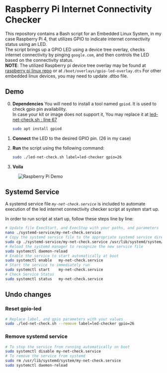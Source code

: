 # Raspberry Pi Internet Connectivity Checker

This repository contains a Bash script for an Embedded Linux System, in my case Raspberry Pi 4, that utilizes GPIO to indicate internet connectivity status using an LED. <br>
The script brings up a GPIO LED using a device tree overlay, checks internet connectivity by pinging `google.com`, and then controls the LED based on the connectivity status.<br>
**NOTE**: The utilized Raspberry pi device tree overlay may be found at [raspberry pi linux repo](https://github.com/raspberrypi/linux/blob/rpi-6.1.y/arch/arm/boot/dts/overlays/gpio-led-overlay.dts) or at `/boot/overlays/gpio-led-overlay.dts`
For other embedded linux devices, you may need to update .dtbo file.

## Demo

0. **Dependencies** You will need to install a tool named `gpiod`. It is used to check gpio pin availability.<br>
In case your kit or image does not support it, You may replace it at [led-net-check.sh : line 67](https://github.com/AladdinT/led-internet-check/blob/master/led-net-check.sh#L67)

    ```bash
    sudo apt install gpiod
    ```

1. **Connect** the LED to the desired GPIO pin. (26 in my case)
2. **Run** the script using the following command:
    ```bash
    sudo ./led-net-check.sh label=led-checker gpio=26 
    ```
3. **Voila**
<div style="text-align:center; width:45%;">
    <img src="./media/demo.gif" alt="Raspberry Pi Demo">
    <!-- <img src="https://raw.githubusercontent.com/AladdinT/led-internet-check/master/media/demo.gif" alt="Raspberry Pi Demo" style="width:45%; text-align:center;"> -->
</div>

## Systemd Service
A systemd service file _`my-net-check.service`_ is included to automate execution of the led internet connectivity checker script at system start up.

In order to run script at start up, follow these steps line by line:

```bash
# Update file ExecStart, and ExecStop with your paths, and parameters
nano ./systemd-service/my-net-check.service
# Copy the systemd service file to the appropriate systemd service directory
sudo cp ./systemd-service/my-net-check.service /usr/lib/systemd/system/
# Reload the systemd manager to recognize the new service file
sudo systemctl daemon-reload
# Enable the service to start automatically at boot
sudo systemctl enable   my-net-check.service
# Start the service to immediately run
sudo systemctl start    my-net-check.service
# Check Service Status
sudo systemctl status   my-net-check.service
```

## Undo changes
### Reset gpio-led

```bash
# Replace label, and gpio parameters with your values
sudo ./led-net-check.sh --remove label=led-checker gpio=26 
```

### Remove systemd service 
```bash
# To stop the service from running automatically on boot
sudo systemctl disable my-net-check.service
# To remove the service from systemd
sudo rm /usr/lib/systemd/system/my-net-check.service
sudo systemctl daemon-reload
```

